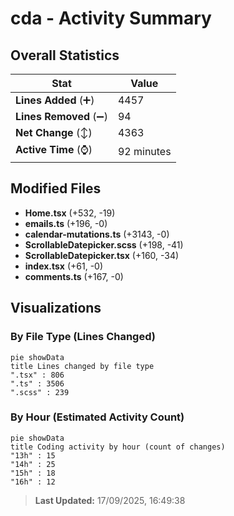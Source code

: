 # cda - Activity Summary 

## Overall Statistics

| Stat                   | Value                                                             |
| ---------------------- | ----------------------------------------------------------------- |
| **Lines Added** (➕)   | 4457                                          |
| **Lines Removed** (➖) | 94                                        |
| **Net Change** (↕)    | 4363                |
| **Active Time** (⌚)   | 92 minutes |


## Modified Files
- **Home.tsx** (+532, -19)
- **emails.ts** (+196, -0)
- **calendar-mutations.ts** (+3143, -0)
- **ScrollableDatepicker.scss** (+198, -41)
- **ScrollableDatepicker.tsx** (+160, -34)
- **index.tsx** (+61, -0)
- **comments.ts** (+167, -0)

## Visualizations

### By File Type (Lines Changed)

```mermaid
pie showData
title Lines changed by file type
".tsx" : 806
".ts" : 3506
".scss" : 239
```

### By Hour (Estimated Activity Count)

```mermaid
pie showData
title Coding activity by hour (count of changes)
"13h" : 15
"14h" : 25
"15h" : 18
"16h" : 12
```


> **Last Updated:** 17/09/2025, 16:49:38